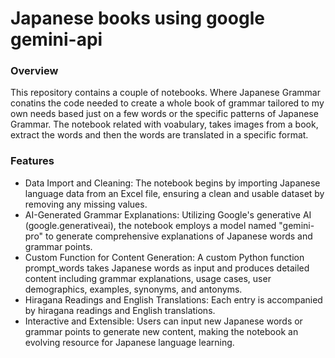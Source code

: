 # Japanese books using google gemini-api

### Overview

This repository contains a couple of notebooks. Where Japanese Grammar conatins the code needed to create a whole book of grammar tailored to my own needs based just on a few words or the specific patterns of Japanese Grammar.
The notebook related with voabulary, takes images from a book, extract the words and then the words are translated in a specific format.

### Features

* Data Import and Cleaning: The notebook begins by importing Japanese language data from an Excel file, ensuring a clean and usable dataset by removing any missing values.
* AI-Generated Grammar Explanations: Utilizing Google's generative AI (google.generativeai), the notebook employs a model named "gemini-pro" to generate comprehensive explanations of Japanese words and grammar points.
* Custom Function for Content Generation: A custom Python function prompt_words takes Japanese words as input and produces detailed content including grammar explanations, usage cases, user demographics, examples, synonyms, and antonyms.
* Hiragana Readings and English Translations: Each entry is accompanied by hiragana readings and English translations.
* Interactive and Extensible: Users can input new Japanese words or grammar points to generate new content, making the notebook an evolving resource for Japanese language learning.
